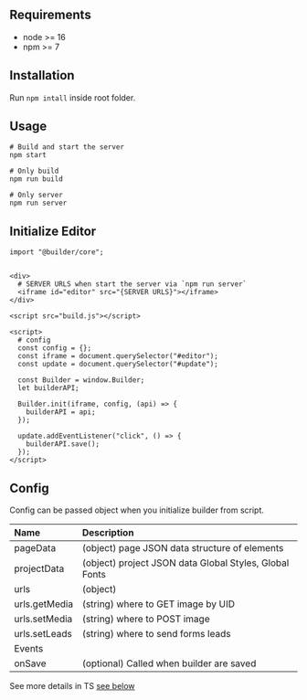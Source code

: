 ## Requirements

- node >= 16
- npm >= 7

## Installation

Run `npm intall` inside root folder.

## Usage

```shell
# Build and start the server
npm start

# Only build
npm run build

# Only server
npm run server
```

## Initialize Editor

```shell
import "@builder/core";
```

```shell

<div>
  # SERVER URLS when start the server via `npm run server`
  <iframe id="editor" src="{SERVER URLS}"></iframe>
</div>

<script src="build.js"></script>

<script>
  # config
  const config = {};
  const iframe = document.querySelector("#editor");
  const update = document.querySelector("#update");

  const Builder = window.Builder;
  let builderAPI;

  Builder.init(iframe, config, (api) => {
    builderAPI = api;
  });

  update.addEventListener("click", () => {
    builderAPI.save();
  });
</script>

```

## Config

Config can be passed object when you initialize builder from script.

| Name          | Description                                            |
|:--------------|:-------------------------------------------------------|
| pageData      | (object) page JSON data structure of elements          |
| projectData   | (object) project JSON data Global Styles, Global Fonts |
| urls          | (object)                                               |
| urls.getMedia | (string) where to GET image by UID                     |
| urls.setMedia | (string) where to POST image                           |
| urls.setLeads | (string) where to send forms leads                     |
| Events        |                                                        |
| onSave        | (optional) Called when builder are saved               |

See more details in TS [see below](https://github.com/bagrinsergiu/demo-editor-partners/packages/core/src/types/types.ts)

